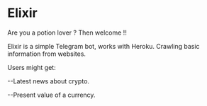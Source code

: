 # Elixir

Are you a potion lover ? 
Then welcome !!

Elixir is a simple Telegram bot, works with Heroku.
Crawling basic information from websites.

Users might get:

--Latest news about crypto.

--Present value of a currency.
